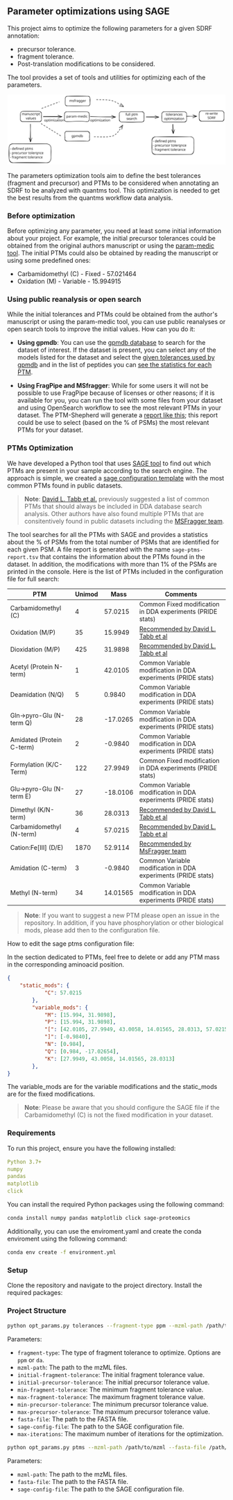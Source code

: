 ## Parameter optimizations using SAGE

This project aims to optimize the following parameters for a given SDRF annotation: 
- precursor tolerance. 
- fragment tolerance. 
- Post-translation modifications to be considered. 

The tool provides a set of tools and utilities for optimizing each of the parameters.

![Optimization Process](docs/flow.svg)

The parameters optimization tools aim to define the best tolerances (fragment and precursor) and PTMs to be considered when annotating an SDRF to be analyzed with quantms tool. This optimization is needed to get the best results from the quantms workflow data analysis.

### Before optimization

Before optimizing any parameter, you need at least some initial information about your project. For example, the initial precursor tolerances could be obtained from the original authors manuscript or using the [param-medic tool](param_medic.py). The initial PTMs could also be obtained by reading the manuscript or using some predefined ones: 
 - Carbamidomethyl (C) - Fixed - 57.021464
 - Oxidation (M) - Variable - 15.994915

### Using public reanalysis or open search

While the initial tolerances and PTMs could be obtained from the author's manuscript or using the param-medic tool, you can use public reanalyses or open search tools to improve the initial values. How can you do it: 

- **Using gpmdb**: You can use the [gpmdb database](https://gpmdb.thegpm.org/) to search for the dataset of interest. If the dataset is present, you can select any of the models listed for the dataset and select the [given tolerances used by gpmdb](https://gpmdb.thegpm.org/thegpm-cgi/model.pl?path=/gpm/archive/323/GPM32310000436.xml&proex=-1&npep=0&ltype=) and in the list of peptides you can [see the statistics for each PTM](https://gpmdb.thegpm.org/thegpm-cgi/phplctab.pl?path=/gpm/archive/323/GPM32310000436.xml&proex=-1&npep=0&ltype=). 

- **Using FragPipe and MSfragger**: While for some users it will not be possible to use FragPipe because of licenses or other reasons; if it is available for you, you can run the tool with some files from your dataset and using OpenSearch workflow to see the most relevant PTMs in your dataset. The PTM-Shepherd will generate a [report like this](https://github.com/bigbio/multiomics-configs/blob/master/opt-params/PXD000561/PXD000561.global.modsummary.tsv); this report could be use to select (based on the % of PSMs) the most relevant PTMs for your dataset.

### PTMs Optimization

We have developed a Python tool that uses [SAGE tool](https://github.com/lazear/sage) to find out which PTMs are present in your sample according to the search engine. The approach is simple, we created a [sage configuration template](general-sage-ptms-full.json) with the most common PTMs found in public datasets. 

> **Note**: [David L. Tabb et al.](https://doi.org/10.1016/j.ijms.2019.116266) previously suggested a list of common PTMs that should always be included in DDA database search analysis. Other authors have also found multiple PTMs that are consitentively found in public datasets including the [MSFragger team](10.1038/nmeth.4256).
 
The tool searches for all the PTMs with SAGE and provides a statistics about the % of PSMs from the total number of PSMs that are identified for each given PSM. A file report is generated with the name `sage-ptms-report.tsv` that contains the information about the PTMs found in the dataset. In addition, the modifications with more than 1% of the PSMs are printed in the console. Here is the list of PTMs included in the configuration file for full search: 

| PTM                        | Unimod | Mass   | Comments                                                                         |
|----------------------------|--------|--------|----------------------------------------------------------------------------------|
| Carbamidomethyl (C)        | 4      |57.0215 | Common Fixed modification in DDA experiments (PRIDE stats)                       |
| Oxidation (M/P)            | 35     |15.9949 | [Recommended by David L. Tabb et al](https://doi.org/10.1016/j.ijms.2019.116266) |
| Dioxidation (M/P)          | 425    |31.9898 | [Recommended by David L. Tabb et al](https://doi.org/10.1016/j.ijms.2019.116266) |
| Acetyl (Protein N-term)    | 1      |42.0105 | Common Variable modification in DDA experiments (PRIDE stats)                    |
| Deamidation (N/Q)          | 5      |0.9840  | Common Variable modification in DDA experiments (PRIDE stats)                    |
| Gln->pyro-Glu (N-term Q)   | 28     |-17.0265| Common Variable modification in DDA experiments (PRIDE stats)                    |
| Amidated (Protein C-term)  | 2      |-0.9840 | Common Variable modification in DDA experiments (PRIDE stats)                    |
| Formylation (K/C-Term)     | 122    |27.9949 | Common Fixed modification in DDA experiments (PRIDE stats)                       |
| Glu->pyro-Glu (N-term E)   | 27     |-18.0106| Common Variable modification in DDA experiments (PRIDE stats)                    |
| Dimethyl  (K/N-term)       | 36     |28.0313 | [Recommended by David L. Tabb et al](https://doi.org/10.1016/j.ijms.2019.116266) |
| Carbamidomethyl (N-term)   | 4      |57.0215 | [Recommended by David L. Tabb et al](https://doi.org/10.1016/j.ijms.2019.116266) |
| Cation:Fe[III] (D/E)       | 1870   |52.9114 | [Recommended by MsFragger team](https://doi.org/10.1038/nmeth.4256)              |
| Amidation (C-term)         | 3      |-0.9840 | Common Variable modification in DDA experiments (PRIDE stats)                    |
| Methyl (N-term)            | 34     |14.01565| Common Variable modification in DDA experiments (PRIDE stats) |  

 
> **Note**: If you want to suggest a new PTM please open an issue in the repository. In addition, if you have phosphorylation or other biological mods, please add then to the configuration file.

How to edit the sage ptms configuration file:

In the section dedicated to PTMs, feel free to delete or add any PTM mass in the corresponding aminoacid position. 

```json
{
    "static_mods": {
            "C": 57.0215
        },
        "variable_mods": {
            "M": [15.994, 31.9898],
            "P": [15.994, 31.9898],
            "[": [42.0105, 27.9949, 43.0058, 14.01565, 28.0313, 57.0215],
            "]": [-0.9840],
            "N": [0.984],
            "Q": [0.984, -17.02654],
            "K": [27.9949, 43.0058, 14.01565, 28.0313]
        },
}
```
The variable_mods are for the variable modifications and the static_mods are for the fixed modifications.

> **Note**: Please be aware that you should configure the SAGE file if the Carbamidomethyl (C) is not the fixed modification in your dataset.


### Requirements

To run this project, ensure you have the following installed:

```yaml
Python 3.7+
numpy
pandas
matplotlib
click
```

You can install the required Python packages using the following command:

```bash
conda install numpy pandas matplotlib click sage-proteomics
```

Additionally, you can use the enviroment.yaml and create the conda enviroment using the following command: 

```bash
conda env create -f environment.yml
```

### Setup

Clone the repository and navigate to the project directory. Install the required packages:

### Project Structure

```bash
python opt_params.py tolerances --fragment-type ppm --mzml-path /path/to/mzml --initial-fragment-tolerance 20 --initial-precursor-tolerance 20 --min-fragment-tolerance 1 --max-fragment-tolerance 50 --min-precursor-tolerance 10 --max-precursor-tolerance 50 --fasta-file /path/to/fasta --sage-config-file /path/to/sage_config.json --max-iterations 10
```
Parameters: 
- `fragment-type`: The type of fragment tolerance to optimize. Options are `ppm` or `da`.
- `mzml-path`: The path to the mzML files.
- `initial-fragment-tolerance`: The initial fragment tolerance value.
- `initial-precursor-tolerance`: The initial precursor tolerance value.
- `min-fragment-tolerance`: The minimum fragment tolerance value.
- `max-fragment-tolerance`: The maximum fragment tolerance value.
- `min-precursor-tolerance`: The minimum precursor tolerance value.
- `max-precursor-tolerance`: The maximum precursor tolerance value.
- `fasta-file`: The path to the FASTA file.
- `sage-config-file`: The path to the SAGE configuration file.
- `max-iterations`: The maximum number of iterations for the optimization.

```bash
python opt_params.py ptms --mzml-path /path/to/mzml --fasta-file /path/to/fasta --sage-config-file /path/to/sage_config.json
```

Parameters:
- `mzml-path`: The path to the mzML files.
- `fasta-file`: The path to the FASTA file.
- `sage-config-file`: The path to the SAGE configuration file.

